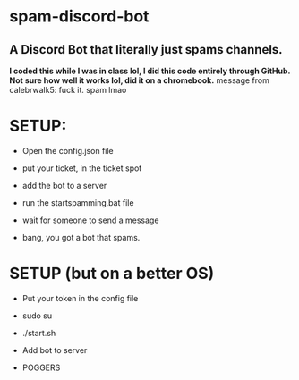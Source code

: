 # spam-discord-bot
## A Discord Bot that literally just spams channels.


__I coded this while I was in class lol, I did this code entirely through GitHub. Not sure how well it works lol, did it on a chromebook.__
message from calebrwalk5: fuck it. spam lmao


# SETUP:

- Open the config.json file

- put your ticket, in the ticket spot

- add the bot to a server

- run the startspamming.bat file

- wait for someone to send a message

- bang, you got a bot that spams.

# SETUP (but on a better OS)

- Put your token in the config file

- sudo su

- ./start.sh

- Add bot to server

- POGGERS
